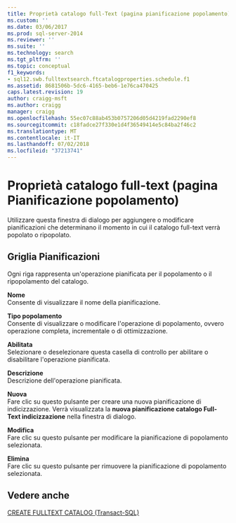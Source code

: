 ```yaml
---
title: Proprietà catalogo full-Text (pagina pianificazione popolamento) | Microsoft Docs
ms.custom: ''
ms.date: 03/06/2017
ms.prod: sql-server-2014
ms.reviewer: ''
ms.suite: ''
ms.technology: search
ms.tgt_pltfrm: ''
ms.topic: conceptual
f1_keywords:
- sql12.swb.fulltextsearch.ftcatalogproperties.schedule.f1
ms.assetid: 8681506b-5dc6-4165-beb6-1e76ca470425
caps.latest.revision: 19
author: craigg-msft
ms.author: craigg
manager: craigg
ms.openlocfilehash: 55ec07c88ab453b0757206d05d4219fad2290ef8
ms.sourcegitcommit: c18fadce27f330e1d4f36549414e5c84ba2f46c2
ms.translationtype: MT
ms.contentlocale: it-IT
ms.lasthandoff: 07/02/2018
ms.locfileid: "37213741"
---
```

# <a name="full-text-catalog-properties-population-schedule-page"></a>Proprietà catalogo full-text (pagina Pianificazione popolamento)
  Utilizzare questa finestra di dialogo per aggiungere o modificare pianificazioni che determinano il momento in cui il catalogo full-text verrà popolato o ripopolato.  
  
## <a name="schedules-grid"></a>Griglia Pianificazioni  
 Ogni riga rappresenta un'operazione pianificata per il popolamento o il ripopolamento del catalogo.  
  
 **Nome**  
 Consente di visualizzare il nome della pianificazione.  
  
 **Tipo popolamento**  
 Consente di visualizzare o modificare l'operazione di popolamento, ovvero operazione completa, incrementale o di ottimizzazione.  
  
 **Abilitata**  
 Selezionare o deselezionare questa casella di controllo per abilitare o disabilitare l'operazione pianificata.  
  
 **Descrizione**  
 Descrizione dell'operazione pianificata.  
  
 **Nuova**  
 Fare clic su questo pulsante per creare una nuova pianificazione di indicizzazione. Verrà visualizzata la **nuova pianificazione catalogo Full-Text indicizzazione** nella finestra di dialogo.  
  
 **Modifica**  
 Fare clic su questo pulsante per modificare la pianificazione di popolamento selezionata.  
  
 **Elimina**  
 Fare clic su questo pulsante per rimuovere la pianificazione di popolamento selezionata.  
  
## <a name="see-also"></a>Vedere anche  
 [CREATE FULLTEXT CATALOG &#40;Transact-SQL&#41;](/sql/t-sql/statements/create-fulltext-catalog-transact-sql)  
  
  

